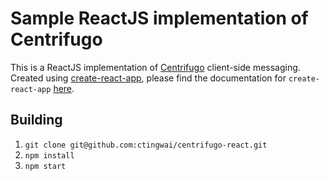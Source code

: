 # Sample ReactJS implementation of Centrifugo
This is a ReactJS implementation of [Centrifugo](https://github.com/centrifugal/centrifugo) client-side messaging.
Created using [create-react-app](https://github.com/facebookincubator/create-react-app), please find the documentation
for `create-react-app` [here](https://github.com/facebookincubator/create-react-app/blob/master/packages/react-scripts/template/README.md).

## Building
1. `git clone git@github.com:ctingwai/centrifugo-react.git`
2. `npm install`
3. `npm start`
